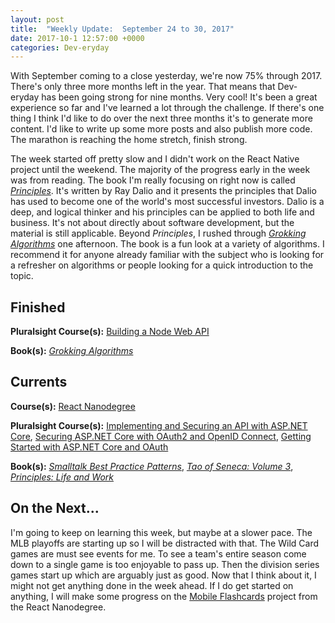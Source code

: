 ```yaml
---
layout: post
title:  "Weekly Update:  September 24 to 30, 2017"
date: 2017-10-1 12:57:00 +0000
categories: Dev-eryday
---
```

With September coming to a close yesterday, we're now 75% through 2017. There's only three more months left in the year. That means that Dev-eryday has been going strong for nine months. Very cool! It's been a great experience so far and I've learned a lot through the challenge. If there's one thing I think I'd like to do over the next three months it's to generate more content. I'd like to write up some more posts and also publish more code. The marathon is reaching the home stretch, finish strong.

The week started off pretty slow and I didn't work on the React Native project until the weekend. The majority of the progress early in the week was from reading. The book I'm really focusing on right now is called *[Principles][pri]*. It's written by Ray Dalio and it presents the principles that Dalio has used to become one of the world's most successful investors. Dalio is a deep, and logical thinker and his principles can be applied to both life and business. It's not about directly about software development, but the material is still applicable. Beyond *Principles*, I rushed through *[Grokking Algorithms][grok]* one afternoon. The book is a fun look at a variety of algorithms. I recommend it for anyone already familiar with the subject who is looking for a refresher on algorithms or people looking for a quick introduction to the topic.


Finished
--------
**Pluralsight Course(s):** [Building a Node Web API][node]

**Book(s):** *[Grokking Algorithms][grok]*

Currents
--------
**Course(s):** [React Nanodegree][rnd]

**Pluralsight Course(s):** [Implementing and Securing an API with ASP.NET Core][core], [Securing ASP.NET Core with OAuth2 and OpenID Connect][secure], [Getting Started with ASP.NET Core and OAuth][core2]

**Book(s):** *[Smalltalk Best Practice Patterns][sbp]*, *[Tao of Seneca: Volume 3][tao]*, *[Principles: Life and Work][pri]*

On the Next...
--------
I'm going to keep on learning this week, but maybe at a slower pace. The MLB playoffs are starting up so I will be distracted with that. The Wild Card games are must see events for me. To see a team's entire season come down to a single game is too enjoyable to pass up. Then the division series games start up which are arguably just as good. Now that I think about it, I might not get anything done in the week ahead. If I do get started on anything, I will make some progress on the [Mobile Flashcards][mf] project from the React Nanodegree. 

[core]: https://app.pluralsight.com/library/courses/aspdotnetcore-implementing-securing-api/table-of-contents
[sbp]: https://www.amazon.com/Smalltalk-Best-Practice-Patterns-Kent/dp/013476904X
[rnd]: https://www.udacity.com/course/react-nanodegree--nd019
[tao]: https://tim.blog/2017/07/06/tao-of-seneca/
[secure]: https://app.pluralsight.com/library/courses/asp-dotnet-core-oauth2-openid-connect-securing/table-of-contents
[ux]: https://app.pluralsight.com/library/courses/flux-redux-mastering/table-of-contents
[rl]: https://code.facebook.com/posts/300798627056246
[pri]: https://www.amazon.com/Principles-Life-Work-Ray-Dalio-ebook/dp/B071CTK28D/ref=sr_1_1?ie=UTF8&qid=1506360609&sr=8-1&keywords=principles
[node]: https://app.pluralsight.com/library/courses/play-by-play-node-web-api-john-papa-sam-artioli/table-of-contents
[core2]: https://app.pluralsight.com/library/courses/asp-dot-net-core-oauth/table-of-contents
[grok]: https://www.amazon.com/Grokking-Algorithms-illustrated-programmers-curious/dp/1617292230/
[mf]: https://github.com/jpniederer/reactnd-MobileFlashcards